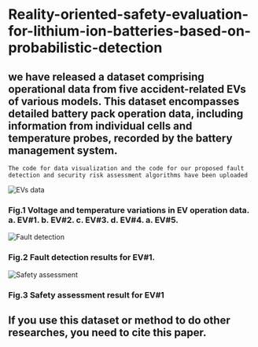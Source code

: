 # Reality-oriented-safety-evaluation-for-lithium-ion-batteries-based-on-probabilistic-detection
## we have released a dataset comprising operational data from five accident-related EVs of various models. This dataset encompasses detailed battery pack operation data, including information from individual cells and temperature probes, recorded by the battery management system.

    The code for data visualization and the code for our proposed fault detection and security risk assessment algorithms have been uploaded

![EVs data](https://github.com/koi000/Reality-oriented-safety-evaluation-for-lithium-ion-batteries-based-on-probabilistic-detection/blob/main/EVs%20data.png)
### Fig.1 Voltage and temperature variations in EV operation data. a. EV#1. b. EV#2. c. EV#3. d. EV#4. a. EV#5.

![Fault detection](https://github.com/koi000/Reality-oriented-safety-evaluation-for-lithium-ion-batteries-based-on-probabilistic-detection/blob/main/Fault%20detection%20results%20for%20EV%231.png)
### Fig.2 Fault detection results for EV#1.

![Safety assessment](https://github.com/koi000/Reality-oriented-safety-evaluation-for-lithium-ion-batteries-based-on-probabilistic-detection/blob/main/Safety%20assessment%20result%20for%20EV%231.png)
### Fig.3 Safety assessment result for EV#1

## If you use this dataset or method to do other researches, you need to cite this paper.
